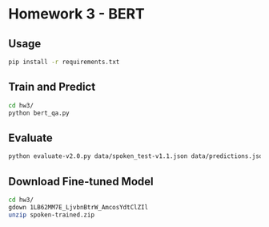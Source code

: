 # Homework 3 - BERT

## Usage

```bash
pip install -r requirements.txt
```

## Train and Predict

```bash
cd hw3/
python bert_qa.py
```

## Evaluate

```bash
python evaluate-v2.0.py data/spoken_test-v1.1.json data/predictions.json
```

## Download Fine-tuned Model

```bash
cd hw3/
gdown 1LB62MM7E_LjvbnBtrW_AmcosYdtClZIl
unzip spoken-trained.zip
```
